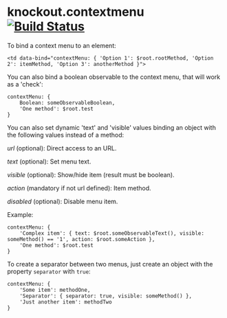 # knockout.contextmenu [![Build Status](https://travis-ci.org/nescalante/knockout.contextmenu.svg?branch=master)](https://travis-ci.org/nescalante/knockout.contextmenu)

To bind a context menu to an element:

    <td data-bind="contextMenu: { 'Option 1': $root.rootMethod, 'Option 2': itemMethod, 'Option 3': anotherMethod }">

You can also bind a boolean observable to the context menu, that will work as a 'check':

    contextMenu: { 
        Boolean: someObservableBoolean, 
        'One method': $root.test 
    }

You can also set dynamic 'text' and 'visible' values binding an object with the following values instead of a method:

*url* (optional): Direct access to an URL.

*text* (optional): Set menu text.

*visible* (optional): Show/hide item (result must be boolean).

*action* (mandatory if not url defined): Item method.

*disabled* (optional): Disable menu item.

Example:

    contextMenu: { 
        'Complex item': { text: $root.someObservableText(), visible: someMethod() == '1', action: $root.someAction }, 
        'One method': $root.test
    }

To create a separator between two menus, just create an object with the property `separator` with `true`:

    contextMenu: { 
        'Some item': methodOne,
        'Separator': { separator: true, visible: someMethod() },
        'Just another item': methodTwo
    }
